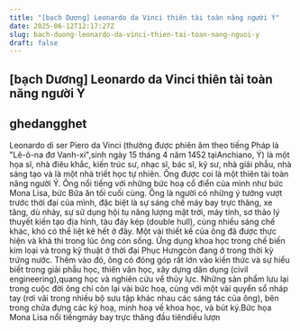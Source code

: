 ```yaml
---
title: "[bạch Dương] Leonardo da Vinci thiên tài toàn năng người Ý"
date: 2025-06-12T12:17:27Z
slug: bach-duong-leonardo-da-vinci-thien-tai-toan-nang-nguoi-y
draft: false
---
```


## [bạch Dương] Leonardo da Vinci thiên tài toàn năng người Ý

## ghedangghet

Leonardo di ser Piero da Vinci (thường được phiên âm theo tiếng Pháp là "Lê-ô-na đơ Vanh-xi",sinh ngày 15 tháng 4 năm 1452 tạiAnchiano, Ý)  là một họa sĩ, nhà điêu khắc, kiến trúc sư, nhạc sĩ, bác sĩ, kỹ sư, nhà giải phẫu, nhà sáng tạo và là một nhà triết học tự nhiên. Ông được coi là một thiên tài toàn năng người Ý. Ông nổi tiếng với những bức hoạ cổ điển của mình như bức Mona Lisa, bức Bữa ăn tối cuối cùng. Ông là người có những ý tưởng vượt trước thời đại của mình, đặc biệt là sự sáng chế máy bay trực thăng, xe tăng, dù nhảy, sự sử dụng hội tụ năng lượng mặt trời, máy tính, sơ thảo lý thuyết kiến tạo địa hình, tàu đáy kép (double hull), cùng nhiều sáng chế khác, khó có thể liệt kê hết ở đây. Một vài thiết kế của ông đã được thực hiện và khả thi trong lúc ông còn sống. Ứng dụng khoa học trong chế biến kim loại và trong kỹ thuật ở thời đại Phục Hưngcòn đang ở trong thời kỳ trứng nước. Thêm vào đó, ông có đóng góp rất lớn vào kiến thức và sự hiểu biết trong giải phẫu học, thiên văn học, xây dựng dân dụng (civil engineering),quang học và nghiên cứu về thủy lực. Những sản phẩm lưu lại trong cuộc đời ông chỉ còn lại vài bức hoạ, cùng với một vài quyển sổ nháp tay (rơi vãi trong nhiều bộ sưu tập khác nhau các sáng tác của ông), bên trong chứa đựng các ký hoạ, minh hoạ về khoa học, và bút ký.Bức họa Mona Lisa nổi tiếngmáy bay trực thăng đầu tiêndiều lượn